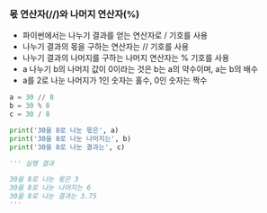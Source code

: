 ### 몫 연산자(//)와 나머지 연산자(%)
- 파이썬에서는 나누기 결과를 얻는 연산자로 / 기호를 사용
- 나누기 결과의 몫을 구하는 연산자는 // 기호를 사용
- 나누기 결과의 나머지를 구하는 나머지 연산자는 % 기호를 사용
- a 나누기 b의 나머지 값이 0이라는 것은 b는 a의 약수이며, a는 b의 배수
- a를 2로 나눈 나머지가 1인 숫자는 홀수, 0인 숫자는 짝수
```py
a = 30 // 8
b = 30 % 8
c = 30 / 8

print('30을 8로 나눈 몫은', a)
print('30을 8로 나눈 나머지는', b)
print('30을 8로 나눈 결과는', c)

''' 실행 결과

30을 8로 나눈 몫은 3
30을 8로 나눈 나머지는 6
30을 8로 나눈 결과는 3.75
'''
```